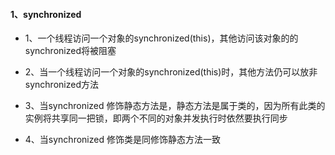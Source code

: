 #### 1、synchronized

- 1、一个线程访问一个对象的synchronized(this)，其他访问该对象的的synchronized将被阻塞

- 2、当一个线程访问一个对象的synchronized(this)时，其他方法仍可以放非synchronized方法

- 3、当synchronized 修饰静态方法是，静态方法是属于类的，因为所有此类的实例将共享同一把锁，即两个不同的对象并发执行时依然要执行同步

- 4、当synchronized 修饰类是同修饰静态方法一致